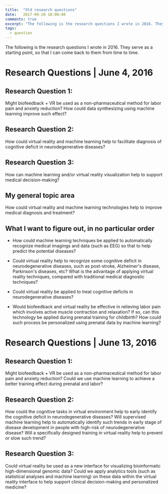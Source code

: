 ```yaml
---
title:  "Old research questions"
date:   2017-09-20 10:00:00
comments: true
excerpt: "The following is the research questions I wrote in 2016. They serve as a starting point, so that I can come back to them from time to time. "
tags:
  - question
---
```



The following is the research questions I wrote in 2016. They serve as a starting point, so that I can come back to them from time to time. 

# Research Questions | June 4, 2016 

## Research Question 1:

Might biofeedback + VR be used as a non-pharmaceutical method for labor pain and anxiety reduction? How could data synthesizing using machine learning improve such effect?

## Research Question 2: 

How could virtual reality and machine learning help to facilitate diagnosis of cognitive deficit in neurodegenerative diseases?

## Research Question 3: 

How can machine learning and/or virtual reality visualization help to support medical decision-making?

## My general topic area

How could virtual reality and machine learning technologies help to improve medical diagnosis and treatment?

## What I want to figure out, in no particular order

- How could machine learning techniques be applied to automatically recognize medical imagings and data (such as EEG) so that to help predict the potential diseases?

- Could virtual reality help to recognize some cognitive deficit in neurodegenerative diseases, such as post-stroke, Alzheimer's disease, Parkinson's diseases, etc? What is the advantage of applying virtual reality techniques, compared with traditional medical diagnostic techniques?

- Could virtual reality be applied to treat cognitive deficits in neurodegenerative diseases? 

- Would biofeedback and virtual reality be effective in relieving labor pain which involves active muscle contraction and relaxation? If so, can this technology be applied during prenatal training for childbirth? How could such process be personalized using prenatal data by machine learning?



# Research Questions | June 13, 2016

## Research Question 1: 

Might biofeedback + VR be used as a non-pharmaceutical method for labor pain and anxiety reduction? Could we use machine learning to achieve a better training effect during prenatal and labor?

## Research Question 2: 

How could the cognitive tasks in virtual environment help to early identify the cognitive deficit in neurodegenerative diseases? Will supervised machine learning help to automatically identify such trends in early stage of disease development in people with high-risk of neurodegenerative disease? Will a specifically designed training in virtual reality help to prevent or slow such trend?

## Research Question 3: 

Could virtual reality be used as a new interface for visualizing bioinformatic high-dimensional genomic data? Could we apply analytics tools (such as statistical analyses and machine learning) on these data within the virtual reality interface to help support clinical decision-making and personalized medicine?

